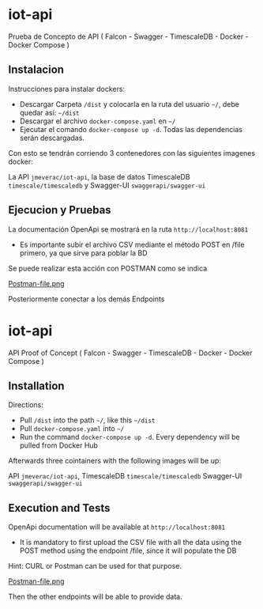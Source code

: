 # iot-api
Prueba de Concepto de API ( Falcon - Swagger - TimescaleDB - Docker - Docker Compose )



## Instalacion


Instrucciones para instalar dockers:

 - Descargar Carpeta `/dist` y colocarla en la ruta del usuario `~/`, debe quedar así:   `~/dist`
 - Descargar el archivo `docker-compose.yaml` en `~/`
 - Ejecutar el comando `docker-compose up -d`.   Todas las dependencias serán descargadas.
 
 Con esto se tendrán corriendo 3 contenedores con las siguientes imagenes docker:
 
La API   `jmeverac/iot-api`, 
la base de datos TimescaleDB  `timescale/timescaledb`
y Swagger-UI `swaggerapi/swagger-ui`

## Ejecucion y Pruebas

La documentación OpenApi se mostrará en la ruta `http://localhost:8081`

 - Es importante subir el archivo CSV mediante el método POST en /file primero, ya que sirve para poblar la BD
 
 Se puede realizar esta acción con POSTMAN como se indica

[Postman-file.png](https://github.com/jmeverac/iot-api/blob/main/Postman-file.png)

 Posteriormente conectar a los demás Endpoints
 
 
 
 
 
 # iot-api
API Proof of Concept ( Falcon - Swagger - TimescaleDB - Docker - Docker Compose )



## Installation


Directions:

 - Pull `/dist` into the path `~/`, like this   `~/dist`
 - Pull `docker-compose.yaml` into `~/`
 - Run the command `docker-compose up -d`.   Every dependency will be pulled from Docker Hub
 
Afterwards three cointainers with the following images will be up:
 
API   `jmeverac/iot-api`, 
TimescaleDB  `timescale/timescaledb`
 Swagger-UI `swaggerapi/swagger-ui`

## Execution and Tests

OpenApi documentation will be available at `http://localhost:8081`

 - It is mandatory to first upload the CSV file with all the data using the POST method using the endpoint /file, since it will populate the DB
 
 Hint:   CURL or Postman can be used for that purpose.

[Postman-file.png](https://github.com/jmeverac/iot-api/blob/main/Postman-file.png)

Then the other endpoints will be able to provide data.
